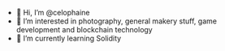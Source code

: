 - 👋 Hi, I’m @celophaine
- 👀 I’m interested in photography, general makery stuff, game development and blockchain technology
- 🌱 I’m currently learning Solidity

<!---
celophaine/celophaine is a ✨ special ✨ repository because its `README.md` (this file) appears on your GitHub profile.
You can click the Preview link to take a look at your changes.
--->
